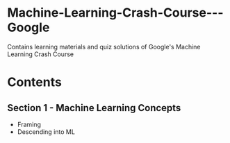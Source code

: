 # Machine-Learning-Crash-Course---Google
Contains learning materials and quiz solutions of Google's Machine Learning Crash Course
# Contents
## Section 1 - Machine Learning Concepts
* Framing
* Descending into ML
